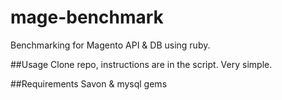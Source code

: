 # mage-benchmark
Benchmarking for Magento API &amp; DB using ruby.

##Usage
Clone repo, instructions are in the script. Very simple.

##Requirements
Savon & mysql gems
